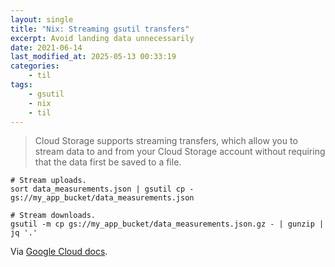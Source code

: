 ```yaml
---
layout: single
title: "Nix: Streaming gsutil transfers"
excerpt: Avoid landing data unnecessarily
date: 2021-06-14
last_modified_at: 2025-05-13 00:33:19
categories:
    - til
tags:
    - gsutil
    - nix
    - til
---
```


> Cloud Storage supports streaming transfers, which allow you to stream data to and from your Cloud Storage account
> without requiring that the data first be saved to a file.

```shell
# Stream uploads.
sort data_measurements.json | gsutil cp - gs://my_app_bucket/data_measurements.json

# Stream downloads.
gsutil -m cp gs://my_app_bucket/data_measurements.json.gz - | gunzip | jq '.'
```

Via [Google Cloud docs](https://cloud.google.com/storage/docs/streaming).
